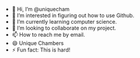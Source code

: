 - 👋 Hi, I’m @uniquecham
- 👀 I’m interested in figuring out how to use Github.
- 🌱 I’m currently learning computer science.
- 💞️ I’m looking to collaborate on my project.
- 📫 How to reach me by email.
- 😄 Unique Chambers
- ⚡ Fun fact: This is hard!

<!---
uniquecham/uniquecham is a ✨ special ✨ repository because its `README.md` (this file) appears on your GitHub profile.
You can click the Preview link to take a look at your changes.
--->
